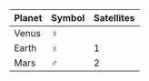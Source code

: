 | Planet | Symbol | Satellites |
| :- | - | - |
| Venus | ♀ |
| Earth | ♁ | 1 |
| Mars | ♂ | 2 | 19 412 |